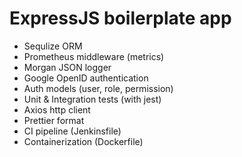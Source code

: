 # ExpressJS boilerplate app

- Sequlize ORM
- Prometheus middleware (metrics)
- Morgan JSON logger
- Google OpenID authentication
- Auth models (user, role, permission)
- Unit & Integration tests (with jest)
- Axios http client
- Prettier format
- CI pipeline (Jenkinsfile)
- Containerization (Dockerfile)
